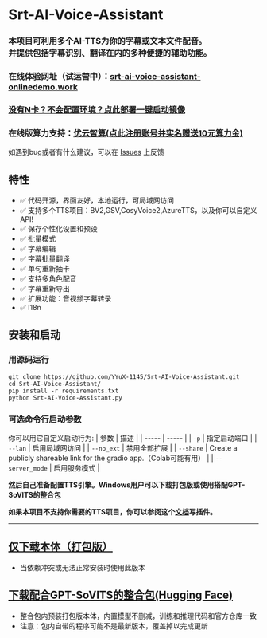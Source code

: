 # Srt-AI-Voice-Assistant
### 本项目可利用多个AI-TTS为你的字幕或文本文件配音。<br>并提供包括字幕识别、翻译在内的多种便捷的辅助功能。

### 在线体验网址（试运营中）：[srt-ai-voice-assistant-onlinedemo.work](https://srt-ai-voice-assistant-onlinedemo.work/)
### [没有N卡？不会配置环境？点此部署一键启动镜像](https://www.compshare.cn/images/273f6315-2a1d-404d-930b-2e3ea23c163e?referral_code=IHlncJt4RcQDdxKLEZ6pAY&ytag=GPU_yy_sljxjh0616)
### 在线版算力支持：[优云智算(点此注册账号并实名赠送10元算力金)](https://passport.compshare.cn/register?referral_code=IHlncJt4RcQDdxKLEZ6pAY&ytag=GPU_srtonline)  
如遇到bug或者有什么建议，可以在 [Issues](https://github.com/YYuX-1145/Srt-AI-Voice-Assistant/issues) 上反馈  

## 特性
- ✅ 代码开源，界面友好，本地运行，可局域网访问
- ✅ 支持多个TTS项目：BV2,GSV,CosyVoice2,AzureTTS，以及你可以自定义API!
- ✅ 保存个性化设置和预设
- ✅ 批量模式
- ✅ 字幕编辑
- ✅ 字幕批量翻译
- ✅ 单句重新抽卡
- ✅ 支持多角色配音
- ✅ 字幕重新导出
- ✅ 扩展功能：音视频字幕转录
- ✅ I18n

## 安装和启动
### 用源码运行
```
git clone https://github.com/YYuX-1145/Srt-AI-Voice-Assistant.git
cd Srt-AI-Voice-Assistant/
pip install -r requirements.txt
python Srt-AI-Voice-Assistant.py
```
### 可选命令行启动参数
你可以用它自定义启动行为:
|   参数      |     描述           |
|   -----           |       -----               |
| `-p`              | 指定启动端口   |
| `--lan`           | 启用局域网访问         |
| `--no_ext`        | 禁用全部扩展   |
| `--share`         | Create a publicly shareable link for the gradio app.（Colab可能有用） |
| `--server_mode`   | 启用服务模式     |

**然后自己准备配置TTS引擎。Windows用户可以下载打包版或使用搭配GPT-SoVITS的整合包**

**如果本项目不支持你需要的TTS项目，你可以参阅这个[文档](/docs/zh_CN/extension_dev.md)写插件。**

---

## [仅下载本体（打包版）](https://github.com/YYuX-1145/Srt-AI-Voice-Assistant/releases)
* 当依赖冲突或无法正常安装时使用此版本


## [下载配合GPT-SoVITS的整合包(Hugging Face)](https://huggingface.co/YYuX/GPT-SoVITS-SAVA-windows-package/tree/main)
* 整合包内预装打包版本体，内置模型不删减，训练和推理代码和官方仓库一致
* 注意：包内自带的程序可能不是最新版本，覆盖掉以完成更新  